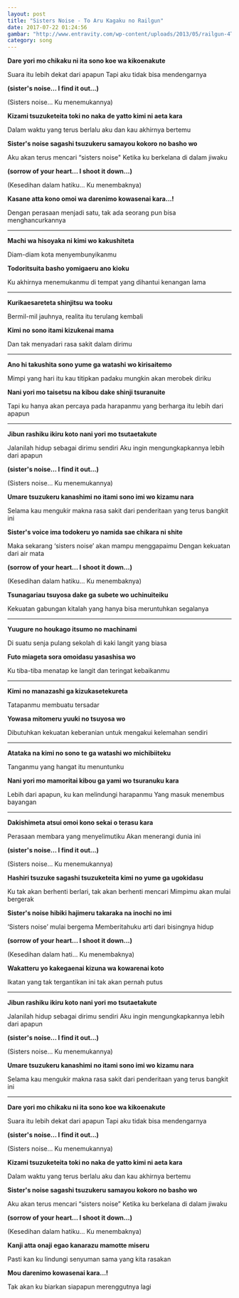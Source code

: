 ```yaml
---
layout: post
title: "Sisters Noise - To Aru Kagaku no Railgun"
date: 2017-07-22 01:24:56
gambar: "http://www.entravity.com/wp-content/uploads/2013/05/railgun-4T-misaka-mikoto.jpg"
category: song
---
```


**Dare yori mo chikaku ni ita sono koe wa kikoenakute**

Suara itu lebih dekat dari apapun Tapi aku tidak bisa mendengarnya

**(sister's noise... I find it out...)**

(Sisters noise… Ku menemukannya)

**Kizami tsuzuketeita toki no naka de yatto kimi ni aeta kara**

Dalam waktu yang terus berlalu aku dan kau akhirnya bertemu

**Sister's noise sagashi tsuzukeru samayou kokoro no basho wo**

Aku akan terus mencari “sisters noise" Ketika ku berkelana di dalam jiwaku

**(sorrow of your heart... I shoot it down...)**

(Kesedihan dalam hatiku… Ku menembaknya)

**Kasane atta kono omoi wa darenimo kowasenai kara...!**

Dengan perasaan menjadi satu, tak ada seorang pun bisa menghancurkannya

****



**Machi wa hisoyaka ni kimi wo kakushiteta**

Diam-diam kota menyembunyikanmu

**Todoritsuita basho yomigaeru ano kioku**

Ku akhirnya menemukanmu di tempat yang dihantui kenangan lama

****



**Kurikaesareteta shinjitsu wa tooku**

Bermil-mil jauhnya, realita itu terulang kembali

**Kimi no sono itami kizukenai mama**

Dan tak menyadari rasa sakit dalam dirimu

****



**Ano hi takushita sono yume ga watashi wo kirisaitemo**

Mimpi yang hari itu kau titipkan padaku mungkin akan merobek diriku

**Nani yori mo taisetsu na kibou dake shinji tsuranuite**

Tapi ku hanya akan percaya pada harapanmu yang berharga itu lebih dari apapun

****



**Jibun rashiku ikiru koto nani yori mo tsutaetakute**

Jalanilah hidup sebagai dirimu sendiri Aku ingin mengungkapkannya lebih dari apapun

**(sister's noise... I find it out...)**

(Sisters noise… Ku menemukannya)

**Umare tsuzukeru kanashimi no itami sono imi wo kizamu nara**

Selama kau mengukir makna rasa sakit dari penderitaan yang terus bangkit ini

**Sister's voice ima todokeru yo namida sae chikara ni shite**

Maka sekarang ‘sisters noise’ akan mampu menggapaimu Dengan kekuatan dari air mata

**(sorrow of your heart... I shoot it down...)**

(Kesedihan dalam hatiku… Ku menembaknya)

**Tsunagariau tsuyosa dake ga subete wo uchinuiteiku**

Kekuatan gabungan kitalah yang hanya bisa meruntuhkan segalanya

****



**Yuugure no houkago itsumo no machinami**

Di suatu senja pulang sekolah di kaki langit yang biasa

**Futo miageta sora omoidasu yasashisa wo**

Ku tiba-tiba menatap ke langit dan teringat kebaikanmu

****



**Kimi no manazashi ga kizukasetekureta**

Tatapanmu membuatu tersadar

**Yowasa mitomeru yuuki no tsuyosa wo**

Dibutuhkan kekuatan keberanian untuk mengakui kelemahan sendiri

****



**Atataka na kimi no sono te ga watashi wo michibiiteku**

Tanganmu yang hangat itu menuntunku

**Nani yori mo mamoritai kibou ga yami wo tsuranuku kara**

Lebih dari apapun, ku kan melindungi harapanmu Yang masuk menembus bayangan

****



**Dakishimeta atsui omoi kono sekai o terasu kara**

Perasaan membara yang menyelimutiku Akan menerangi dunia ini

**(sister's noise... I find it out...)**

(Sisters noise… Ku menemukannya)

**Hashiri tsuzuke sagashi tsuzuketeita kimi no yume ga ugokidasu**

Ku tak akan berhenti berlari, tak akan berhenti mencari Mimpimu akan mulai bergerak

**Sister's noise hibiki hajimeru takaraka na inochi no imi**

‘Sisters noise’ mulai bergema Memberitahuku arti dari bisingnya hidup

**(sorrow of your heart... I shoot it down...)**

(Kesedihan dalam hati… Ku menembaknya)

**Wakatteru yo kakegaenai kizuna wa kowarenai koto**

Ikatan yang tak tergantikan ini tak akan pernah putus

****



**Jibun rashiku ikiru koto nani yori mo tsutaetakute**

Jalanilah hidup sebagai dirimu sendiri Aku ingin mengungkapkannya lebih dari apapun

**(sister's noise... I find it out...)**

(Sisters noise… Ku menemukannya)

**Umare tsuzukeru kanashimi no itami sono imi wo kizamu nara**

Selama kau mengukir makna rasa sakit dari penderitaan yang terus bangkit ini

****



**Dare yori mo chikaku ni ita sono koe wa kikoenakute**

Suara itu lebih dekat dari apapun Tapi aku tidak bisa mendengarnya

**(sister's noise... I find it out...)**

(Sisters noise… Ku menemukannya)

**Kizami tsuzuketeita toki no naka de yatto kimi ni aeta kara**

Dalam waktu yang terus berlalu aku dan kau akhirnya bertemu

**Sister's noise sagashi tsuzukeru samayou kokoro no basho wo**

Aku akan terus mencari “sisters noise” Ketika ku berkelana di dalam jiwaku

**(sorrow of your heart... I shoot it down...)**

(Kesedihan dalam hatiku… Ku menembaknya)

**Kanji atta onaji egao kanarazu mamotte miseru**

Pasti kan ku lindungi senyuman sama yang kita rasakan

**Mou darenimo kowasenai kara...!**

Tak akan ku biarkan siapapun merenggutnya lagi

